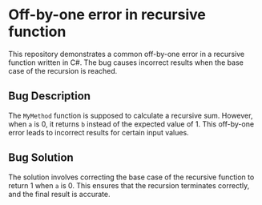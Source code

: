 # Off-by-one error in recursive function
This repository demonstrates a common off-by-one error in a recursive function written in C#. The bug causes incorrect results when the base case of the recursion is reached. 

## Bug Description
The `MyMethod` function is supposed to calculate a recursive sum. However, when `a` is 0, it returns `b` instead of the expected value of 1. This off-by-one error leads to incorrect results for certain input values.

## Bug Solution
The solution involves correcting the base case of the recursive function to return 1 when `a` is 0. This ensures that the recursion terminates correctly, and the final result is accurate.